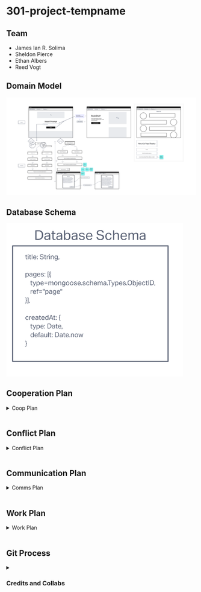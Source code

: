 # 301-project-tempname

## Team

- James Ian R. Solima
- Sheldon Pierce
- Ethan Albers
- Reed Vogt

## Domain Model

![wrrc](assets/wrrc.png)

## Database Schema 


![database schema](assets/database_schema.png)

## Cooperation Plan

<details closed> <summary> Coop Plan </summary>


- What are the key strengths of each person on the team?

James: Adaptable, pretty knowledgeable with the basics of MERN, 

Sheldon: Beautifying site, UI/UX, Layout, Chakra UI, Front End, Authentication and Sign up

Reed: Committed to the grind

Ethan: Back End, Express, APIs

- How can you best utilize these strengths in the execution of your project?

We can assign roles of the development process to teammates based on their strengths to divide and conquer this application.

- In which professional competencies do you each want to develop greater strength?

We all want to grow as developers and learn how to implement these new tools in our project, including using openAI's APIs, creating newsletters, creating a beautiful UI

- Knowing that every person in your team needs to understand all aspects of the project, how do you plan to approach the day-to-day work?

We will have daily stand ups, and try to get as much done as possible. We have a trello board with the tasks needed to complete this application and will complete tasks on the board in a timely manner.

</details>
<br/>

## Conflict Plan

<details closed>
<summary>Conflict Plan</summary>


- What will be your group’s process to resolve conflict, when it arises?

Open communication and if problems arise, we will bring it up to the higher ups.

- What will your team do if one person is taking over the project and not letting the other members contribute?

Clearly communicate if we see an issue with someone taking over the project or doing more and not letting others contribute. 

- How will you approach each other and the challenges of the project knowing that it is impossible for all members to be at the exact same place in understanding and skill level?

We will discuss issues and go over code during our daily standups.

- How will you raise concerns to members who are not adequately contributing?

Communicate to them, and if they cannot contribute then try to find a time that they can.

- How and when will you escalate the conflict if your resolution attempts are unsuccessful?

We will contact the instructors if we cannot resolve conflicts.

</details>
<br/>

## Communication Plan

<details closed>
<summary> Comms Plan </summary>


- What hours will you be available to communicate?

M-F 9-5pm, Afterhours and weekends usually.

- What platforms will you use to communicate (ie. Slack, phone …)?

We will be using Slack and Remo

- How often will you take breaks?

As often as needed.

- What is your plan if you start to fall behind?

Cut out extra features and code that is not necessary for the app to work.

- How will you communicate after hours and on the weekend?

Through Slack and Remo

- What is your strategy for ensuring everyone’s voice is heard?

We will try to meet in the morning for a daily stand up and discussion.

- How will you ensure that you are creating a safe environment where everyone feels comfortable speaking up?

During daily standups, we will go around the table to see if anyone has any input or discussions.

</details>
<br/>

## Work Plan

<details closed>
<summary> Work Plan </summary>


- How you will identify tasks, assign tasks, know when they are complete, and manage work in general?

We will be using a trello board

- What project management tool will be used?

Trello

</details>
<br/>


## Git Process

<details closed>
<summary> </summary>


- What components of your project will live on GitHub?

The Front and back end

- How will you share the repository with your teammates?

We will all be collaborators on the repo

- What is your Git flow?

branch out to own branches, edit code, ACP, then merge after discussion.

- Will you be using a PR review workflow? If so, consider:

We will merge pull request changes to a features branch before merging into main

- How many people must review a PR?

One other teammate will be fine.

- Who merges PRs?

Reviewer and pusher.

- How often will you merge?

Try to merge at least once every other hour.

- How will you communicate that it’s time to merge?

We will communicate through slack and remo if pair programming

</details>


### Credits and Collabs
